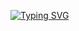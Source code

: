 [![Typing SVG](https://readme-typing-svg.herokuapp.com?font=Whereas+recognition+of+the+inherent+dignity&pause=1000&color=F70000&width=435&lines=%D0%9E%D0%B9+%D0%B1%D0%BB-%D1%8F-%D1%8F-%D1%8F-%D1%8F)](https://git.io/typing-svg)

<!--
**TyanVsharfe/TyanVsharfe** is a ✨ _special_ ✨ repository because its `README.md` (this file) appears on your GitHub profile.

Here are some ideas to get you started:

- 🔭 I’m currently working on ...
- 🌱 I’m currently learning ...
- 👯 I’m looking to collaborate on ...
- 🤔 I’m looking for help with ...
- 💬 Ask me about ...
- 📫 How to reach me: ...
- 😄 Pronouns: ...
- ⚡ Fun fact: ...
-->
